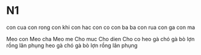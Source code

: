 # N1
con cua
con rong
con khi
con hac
con co
con ba ba
con rua
con ga
con ma

Meo con
Meo cha
Meo me
Cho muc
Cho dien
Cho co
heo gà chó
gà bò lợn
rồng lân phụng
heo gà chó
gà bò lợn
rồng lân phụng